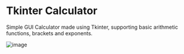 # Tkinter Calculator
Simple GUI Calculator made using Tkinter, supporting basic arithmetic functions, brackets and exponents.

![image](https://github.com/user-attachments/assets/2e72f16b-a381-448a-b0b9-4fbf4e3fe2e7)
